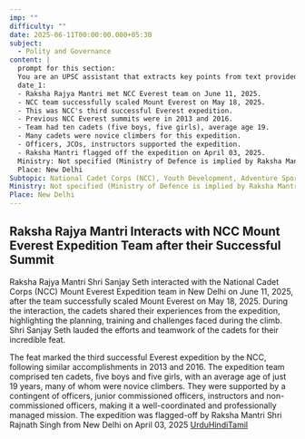 ```yaml
---
imp: ""
difficulty: ""
date: 2025-06-11T00:00:00.000+05:30
subject:
  - Polity and Governance
content: |
  prompt for this section:
  You are an UPSC assistant that extracts key points from text provided by the user. Output ONLY the key points without additional comments. ENSURE 100% FACTUAL CORRECTNESS. take out the 5 most important from exam perspective. keypoints in a way that it covers the complete content in bullet points, each bullet point not more than 12 words.
  date_1:
  - Raksha Rajya Mantri met NCC Everest team on June 11, 2025.
  - NCC team successfully scaled Mount Everest on May 18, 2025.
  - This was NCC's third successful Everest expedition.
  - Previous NCC Everest summits were in 2013 and 2016.
  - Team had ten cadets (five boys, five girls), average age 19.
  - Many cadets were novice climbers for this expedition.
  - Officers, JCOs, instructors supported the expedition.
  - Raksha Mantri flagged off the expedition on April 03, 2025.
  Ministry: Not specified (Ministry of Defence is implied by Raksha Mantri/Raksha Rajya Mantri)
  Place: New Delhi
Subtopic: National Cadet Corps (NCC), Youth Development, Adventure Sports, Ministry of Defence initiatives
Ministry: Not specified (Ministry of Defence is implied by Raksha Mantri/Raksha Rajya Mantri)
Place: New Delhi
---
```


## Raksha Rajya Mantri Interacts with NCC Mount Everest Expedition Team after their Successful Summit

Raksha Rajya Mantri Shri Sanjay Seth interacted with the National Cadet Corps (NCC) Mount Everest Expedition team in New Delhi on June 11, 2025, after the team successfully scaled Mount Everest on May 18, 2025. During the interaction, the cadets shared their experiences from the expedition, highlighting the planning, training and challenges faced during the climb. Shri Sanjay Seth lauded the efforts and teamwork of the cadets for their incredible feat.

The feat marked the third successful Everest expedition by the NCC, following similar accomplishments in 2013 and 2016. The expedition team comprised ten cadets, five boys and five girls, with an average age of just 19 years, many of whom were novice climbers. They were supported by a contingent of officers, junior commissioned officers, instructors and non-commissioned officers, making it a well-coordinated and professionally managed mission. The expedition was flagged-off by Raksha Mantri Shri Rajnath Singh from New Delhi on April 03, 2025
[Urdu](https://pib.gov.in/PressReleasePage.aspx?PRID=2135756)[Hindi](https://pib.gov.in/PressReleasePage.aspx?PRID=2135771)[Tamil](https://pib.gov.in/PressReleasePage.aspx?PRID=2135785)
